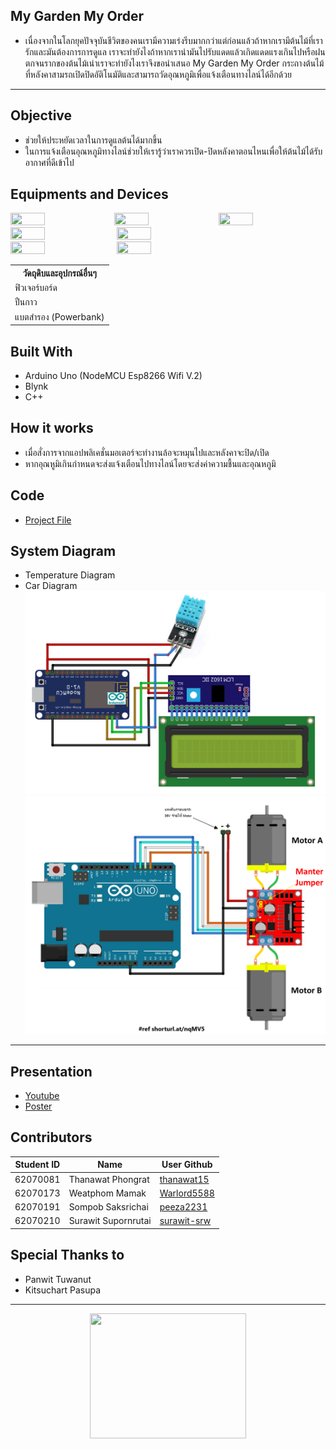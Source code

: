 ## My Garden My Order
* เนื่องจากในโลกยุคปัจจุบันชีวิตของคนเรามีความเร่งรีบมากกว่าแต่ก่อนแล้วถ้าหากเรามีต้นไม้ที่เรารักและมันต้องการการดูแล
เราจะทำยังไงถ้าหากเรานำมันไปรับแดดแล้วเกิดแดดแรงเกินไปหรือฝนตกจนรากของต้นไม้เน่าเราจะทำยังไงเราจึงขอนำเสนอ
My Garden My Order กระถางต้นไม้ที่หลังคาสามรถเปิดปิดอัติโนมัติและสามารถวัดอุณหภูมิเพื่อแจ้งเตือนทางไลน์ได้อีกด้วย
---
## Objective
* ช่วยให้ประหยัดเวลาในการดูแลต้นได้มากขึ้น
* ในการแจ้งเตือนอุณหภูมิทางไลน์ช่วยให้เรารู้ว่าเราควรเปิด-ปิดหลังคาตอนไหนเพื่อให้ต้นไม้ได้รับอากาศที่ดีเข้าไป

## Equipments and Devices
<image src="image/1.jpg" width="33%" height="33%"><image src="image/2.jpg" width="33%" height="33%"><image src="image/3.jpg" width="33%" height="33%">
<image src="image/4.jpg" width="33%" height="33%">
<image src="image/5.jpg" width="33%" height="33%">
<image src="image/6.jpg" width="33%" height="33%">
<image src="image/7.jpg" width="33%" height="33%">
<table>
  <tr><th>วัดถุดิบและอุปกรณ์อื่นๆ</th></tr>
  <tr><td>ฟิวเจอร์บอร์ด</td></tr>
  <tr><td>ปืนกาว</td></tr>
  <tr><td>แบตสำรอง (Powerbank)</td></tr>
</table>

## Built With
* Arduino Uno (NodeMCU Esp8266 Wifi V.2)
* Blynk
* C++

## How it works
* เมื่อสั่งการจากแอปพลิเคชั่นมอเตอร์จะทำงานล้อจะหมุนไปและหลังคาจะปิด/เปิด
* หากอุณหูมิเกินกำหนดจะส่งแจ้งเตือนไปทางไลน์โดยจะส่งค่าความชื้นและอุณหภูมิ

## Code
* [Project File](https://github.com/peeza2231/Mini-Project-ComPro-KMITL/tree/master/Code)

## System Diagram
* Temperature Diagram
* Car Diagram
![System Diagram](image/tempcircuit.png)
![System Diagram](image/diagramcar.png)
---

## Presentation
* [Youtube](https://www.youtube.com/watch?v=fbJRhT-bAE0)
* [Poster](image/cp-ject-poster.jpg)

## Contributors
|Student ID|Name|User Github|
|--|--|--|
|62070081|Thanawat Phongrat|[thanawat15](https://github.com/thanawat15)|
|62070173|Weatphom Mamak|[Warlord5588](https://github.com/thanawat15)|
|62070191|Sompob Saksrichai|[peeza2231](https://github.com/peeza2231)|
|62070210|Surawit Supornrutai|[surawit-srw](https://github.com/surawit-srw)|

## Special Thanks to
* Panwit Tuwanut
* Kitsuchart Pasupa
---

<p align=center>
<image src="image/itlogo.png" width="250px" height="200px">
</p>
